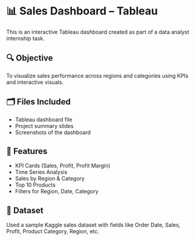 # 📊 Sales Dashboard – Tableau

This is an interactive Tableau dashboard created as part of a data analyst internship task.

## 🔍 Objective
To visualize sales performance across regions and categories using KPIs and interactive visuals.

## 🗂️ Files Included
-  Tableau dashboard file
-  Project summary slides
-  Screenshots of the dashboard

## 📌 Features
- KPI Cards (Sales, Profit, Profit Margin)
- Time Series Analysis
- Sales by Region & Category
- Top 10 Products
- Filters for Region, Date, Category



## 📁 Dataset
Used a sample Kaggle sales dataset with fields like Order Date, Sales, Profit, Product Category, Region, etc.

